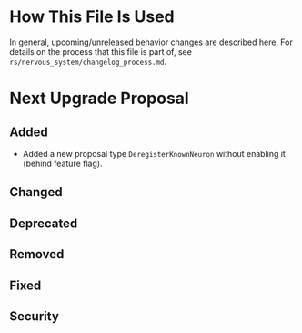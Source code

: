 # How This File Is Used

In general, upcoming/unreleased behavior changes are described here. For details
on the process that this file is part of, see
`rs/nervous_system/changelog_process.md`.


# Next Upgrade Proposal

## Added

* Added a new proposal type `DeregisterKnownNeuron` without enabling it (behind feature flag).

## Changed

## Deprecated

## Removed

## Fixed

## Security
